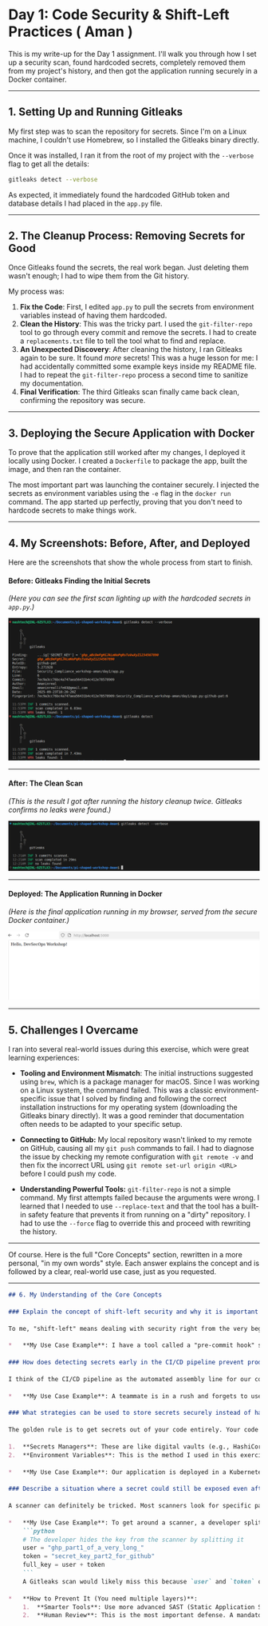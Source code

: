 # Day 1: Code Security & Shift-Left Practices ( Aman )

This is my write-up for the Day 1 assignment. I'll walk you through how I set up a security scan, found hardcoded secrets, completely removed them from my project's history, and then got the application running securely in a Docker container.

---

## 1. Setting Up and Running Gitleaks

My first step was to scan the repository for secrets. Since I'm on a Linux machine, I couldn't use Homebrew, so I installed the Gitleaks binary directly.

Once it was installed, I ran it from the root of my project with the `--verbose` flag to get all the details:

```bash
gitleaks detect --verbose
```
As expected, it immediately found the hardcoded GitHub token and database details I had placed in the `app.py` file.

---

## 2. The Cleanup Process: Removing Secrets for Good

Once Gitleaks found the secrets, the real work began. Just deleting them wasn't enough; I had to wipe them from the Git history.

My process was:
1.  **Fix the Code**: First, I edited `app.py` to pull the secrets from environment variables instead of having them hardcoded.
2.  **Clean the History**: This was the tricky part. I used the `git-filter-repo` tool to go through every commit and remove the secrets. I had to create a `replacements.txt` file to tell the tool what to find and replace.
3.  **An Unexpected Discovery**: After cleaning the history, I ran Gitleaks again to be sure. It found *more* secrets! This was a huge lesson for me: I had accidentally committed some example keys inside my README file. I had to repeat the `git-filter-repo` process a second time to sanitize my documentation.
4.  **Final Verification**: The third Gitleaks scan finally came back clean, confirming the repository was secure.

---

## 3. Deploying the Secure Application with Docker

To prove that the application still worked after my changes, I deployed it locally using Docker. I created a `Dockerfile` to package the app, built the image, and then ran the container.

The most important part was launching the container securely. I injected the secrets as environment variables using the `-e` flag in the `docker run` command. The app started up perfectly, proving that you don't need to hardcode secrets to make things work.

---

## 4. My Screenshots: Before, After, and Deployed

Here are the screenshots that show the whole process from start to finish.

#### **Before:** Gitleaks Finding the Initial Secrets
*(Here you can see the first scan lighting up with the hardcoded secrets in `app.py`.)*

![Initial Secrets](screenshots/image.png)

---
#### **After:** The Clean Scan
*(This is the result I got after running the history cleanup twice. Gitleaks confirms no leaks were found.)*

![after scan](screenshots/image-1.png)

---
#### **Deployed:** The Application Running in Docker
*(Here is the final application running in my browser, served from the secure Docker container.)*

![Localhost by a docker](screenshots/image-2.png)

---

## 5. Challenges I Overcame

I ran into several real-world issues during this exercise, which were great learning experiences:

*   **Tooling and Environment Mismatch**: The initial instructions suggested using `brew`, which is a package manager for macOS. Since I was working on a Linux system, the command failed. This was a classic environment-specific issue that I solved by finding and following the correct installation instructions for my operating system (downloading the Gitleaks binary directly). It was a good reminder that documentation often needs to be adapted to your specific setup.

*   **Connecting to GitHub:** My local repository wasn't linked to my remote on GitHub, causing all my `git push` commands to fail. I had to diagnose the issue by checking my remote configuration with `git remote -v` and then fix the incorrect URL using `git remote set-url origin <URL>` before I could push my code.

*   **Understanding Powerful Tools:** `git-filter-repo` is not a simple command. My first attempts failed because the arguments were wrong. I learned that I needed to use `--replace-text` and that the tool has a built-in safety feature that prevents it from running on a "dirty" repository. I had to use the `--force` flag to override this and proceed with rewriting the history.

---

Of course. Here is the full "Core Concepts" section, rewritten in a more personal, "in my own words" style. Each answer explains the concept and is followed by a clear, real-world use case, just as you requested.

---

```markdown
## 6. My Understanding of the Core Concepts

### Explain the concept of shift-left security and why it is important in DevSecOps.

To me, "shift-left" means dealing with security right from the very beginning, instead of saving it for the end. Think of a timeline where "left" is the start of a project (coding) and "right" is the end (deployment). Instead of having a security team parachute in at the last minute to find problems, you make security a normal part of every developer's daily job. This is a huge deal because finding and fixing a vulnerability while you're still writing the code is incredibly easy and cheap. Finding that same vulnerability when the application is live in production can be a nightmare—expensive, stressful, and dangerous.

*   **My Use Case Example**: I have a tool called a "pre-commit hook" set up on my own computer. Before I can even commit my code, this hook automatically runs a Gitleaks scan on the files I've changed. If I accidentally left an API key in the code, the hook will block the commit and show me an error right in my terminal. I can fix it in seconds. The secret never even makes it into my project's history, let alone the main repository. That's shifting security all the way to the left.

### How does detecting secrets early in the CI/CD pipeline prevent production vulnerabilities?

I think of the CI/CD pipeline as the automated assembly line for our code. Putting a secret scanner in the pipeline is like installing a quality control checkpoint on that assembly line. Every time a developer tries to merge new code, the scanner's job is to inspect it for secrets. If it finds one, it slams on the brakes—it fails the build and blocks the merge. This is a critical safety net. If a secret can't get past this checkpoint, it can't get into our main branch. If it's not in the main branch, it can't be packaged into a release and deployed to production where a real attacker could find it.

*   **My Use Case Example**: A teammate is in a rush and forgets to use our secrets manager, committing a database password directly into their feature branch. They create a Pull Request to merge it. Our automated system (like GitHub Actions) immediately kicks off. The Gitleaks scan runs, finds the password, and the pipeline fails with a big red "X". The Pull Request is automatically blocked from being merged, and a notification is sent to our team's Slack channel. The problem is contained and fixed before it ever posed a real threat.

### What strategies can be used to store secrets securely instead of hardcoding them?

The golden rule is to get secrets out of your code entirely. Your code is for logic, not for confidential data. The right way to do it is to use a system designed specifically for handling secrets. The main strategies I learned are:

1.  **Secrets Managers**: These are like digital vaults (e.g., HashiCorp Vault, AWS Secrets Manager). You store your secrets in this highly secure, encrypted service, and your application is given permission to ask for the secret when it needs it.
2.  **Environment Variables**: This is the method I used in this exercise. The application is built to read sensitive data from the environment it's running in. When we run the app (like in a Docker container), we securely inject the secret into that environment.

*   **My Use Case Example**: Our application is deployed in a Kubernetes cluster. The password for our payment provider's API is stored as a "Kubernetes Secret," which is an encrypted object managed by the cluster itself. When our application's container starts, our deployment configuration tells Kubernetes to mount that secret as an environment variable called `PAYMENT_API_KEY`. The application code just reads that variable at runtime. The key was never in the code, never in the Docker image, and is managed securely by the platform.

### Describe a situation where a secret could still be exposed even after scanning, and how to prevent it.

A scanner can definitely be tricked. Most scanners look for specific patterns or random-looking strings. If a developer intentionally tries to hide a secret from the scanner, they can often succeed. This is called "obfuscation." The scanner isn't smart enough to understand the *intent* of the code; it just reads the text.

*   **My Use Case Example**: To get around a scanner, a developer splits a key into pieces inside the code, knowing the scanner won't recognize the individual parts. It might look like this:
    ```python
    # The developer hides the key from the scanner by splitting it
    user = "ghp_part1_of_a_very_long_"
    token = "secret_key_part2_for_github"
    full_key = user + token
    ```
    A Gitleaks scan would likely miss this because `user` and `token` on their own don't look like a valid key. But when the code runs, it combines them into a perfectly valid—and exposed—secret.

*   **How to Prevent It (You need multiple layers)**:
    1.  **Smarter Tools**: Use more advanced SAST (Static Application Security Testing) tools that analyze the code's logic and data flow. A SAST tool could see that two strings are being combined and then used in a sensitive way (like an API header) and flag it.
    2.  **Human Review**: This is the most important defense. A mandatory code review process by another teammate would immediately catch this. A person would see this strange code and ask, "Why are you building a key from strings? This needs to come from our secrets vault." A human can spot suspicious intent that a tool might miss.
```